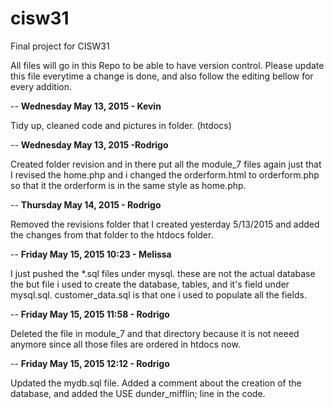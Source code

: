 # cisw31
Final project for CISW31

All files will go in this Repo to be able to have version control.
Please update this file everytime a change is done, and also follow the editing bellow for every addition.

--
<b>Wednesday May 13, 2015 - Kevin</b>

Tidy up, cleaned code and pictures in folder. (htdocs)

--
<b>Wednesday May 13, 2015 -Rodrigo</b>

Created folder revision and in there put all the module_7 files again just that I revised the home.php and i changed the orderform.html to orderform.php so that it the orderform is in the same style as home.php.

--
<b>Thursday May 14, 2015 - Rodrigo</b>

Removed the revisions folder that I created yesterday 5/13/2015 and added the changes from that folder to the htdocs folder.

--
<b>Friday May 15, 2015 10:23 - Melissa</b>

I just pushed the *.sql files under mysql. these are not the actual database the but file i used to create the database, tables, and it's field under mysql.sql.  customer_data.sql is that one i used to populate all the fields. 

--
<b>Friday May 15, 2015 11:58 - Rodrigo</b>

Deleted the file in module_7 and that directory because it is not neeed anymore since all those files are ordered in htdocs now.

--
<b>Friday May 15, 2015 12:12 - Rodrigo</b>

Updated the mydb.sql file. Added a comment about the creation of the database, and added the   USE dunder_mifflin;  line in the code.


